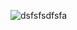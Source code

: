 
![dsfsfsdfsfa](https://user-images.githubusercontent.com/92060880/204410985-926b2b76-8106-484b-b467-fd8a6f70418c.PNG)

